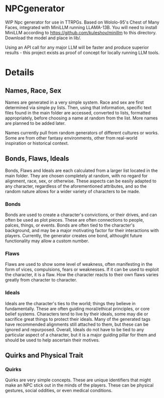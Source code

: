 # NPCgenerator

WIP Npc generator for use in TTRPGs. Based on Wololo-95's Chest of Many Faces, integrated with 
MiniLLM running LLAMA-13B. You will need to install MiniLLM according to https://github.com/kuleshov/minillm to this directory.
Download the model and place in lib/.

Using an API call for any major LLM will be faster and produce superior results - this project exists as proof of concept for locally running LLM tools.


# Details

<h2> Names, Race, Sex</h2>
Names are generated in a very simple system. Race and sex are first determined via simple py lists. Then, using that information, specific text files found in the main folder are accessed, converted to lists, formatted appropriately, before choosing a name at random from the list. More names are planned to be added later.

Names currently pull from random generators of different cultures or works. Some are from other fantasy environments, other from real-world inspiration or historical context.

<h2>Bonds, Flaws, Ideals</h2>
Bonds, Flaws and Ideals are each calculated from a larger list located in the main folder. They are chosen completely at random, with no regard for alignment, race, sex, or otherwise. These aspects can be easily adapted to any character, regardless of the aforementioned attributes, and so the random nature allows for a wider variety of characters to be made.

  <h3>Bonds</h3>
  Bonds are used to create a character's convictions, or their drives, and can often be used as plot pieces. These are often connections to people, palces, things, or events. Bonds are often tied to the character's background, and may be a major motivating factor for their interactions with players. Currently, the generator creates one bond, althought future functionality may allow a custom number.
  
  <h3>Flaws</h3>
  Flaws are used to show some level of weakness, often manifesting in the form of vices, compulsions, fears or weaknesses. If it can be used to exploit the character, it is a flaw. How the character reacts to their own flaws varies greatly from character to character.
  
  <h3> Ideals </h3>
  Ideals are the character's ties to the world; things they believe in fundamentally. These are often guiding moral/ethical principles, or core belief systems. Characters tend to live by their ideals, some may die or sacrifice great things to protect their ideals. Many of the generated tags have recommended alignments still attached to them, but these can be ignored and repurposed. Overall, Ideals do not have to be tied to any particular aspect of a character, but it is a major guiding pillar for them and should be used to help ascertain their motives.
  
<h2>Quirks and Physical Trait</h2>
<h3> Quirks</h3>
Quirks are very simple concepts. These are unique identifiers that might make an NPC stick out in the minds of the players. These can be physical gestures, social oddities, or even medical conditions.
